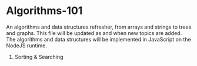 # Algorithms-101 
An algorithms and data structures refresher, from arrays and strings to trees and graphs. This file will be updated as and when new topics are added.
The algorithms and data structures will be implemented in JavaScript on the NodeJS runtime.
1. Sorting & Searching

